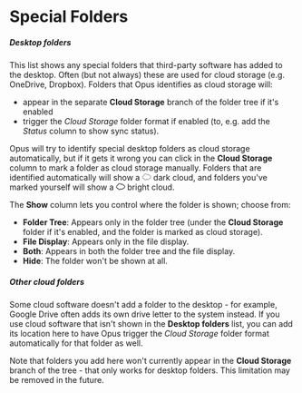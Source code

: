 # Special Folders

##### Desktop folders

This list shows any special folders that third-party software has added to the desktop. Often (but not always) these are used for cloud storage (e.g. OneDrive, Dropbox). Folders that Opus identifies as cloud storage will:

- appear in the separate **Cloud Storage** branch of the folder tree if it's enabled
- trigger the *Cloud Storage* folder format if enabled (to, e.g. add the *Status* column to show sync status).

Opus will try to identify special desktop folders as cloud storage automatically, but if it gets it wrong you can click in the **Cloud Storage** column to mark a folder as cloud storage manually. Folders that are identified automatically will show a ![](/Manual/images/media/13/cloud_grey.png) dark cloud, and folders you've marked yourself will show a ![](/Manual/images/media/13/cloud_white.png) bright cloud.

The **Show** column lets you control where the folder is shown; choose from:

- **Folder Tree**: Appears only in the folder tree (under the **Cloud Storage** folder if it's enabled, and the folder is marked as cloud storage).
- **File Display**: Appears only in the file display.
- **Both**: Appears in both the folder tree and the file display.
- **Hide**: The folder won't be shown at all.

##### Other cloud folders

Some cloud software doesn't add a folder to the desktop - for example, Google Drive often adds its own drive letter to the system instead. If you use cloud software that isn't shown in the **Desktop folders** list, you can add its location here to have Opus trigger the *Cloud Storage* folder format automatically for that folder as well.

Note that folders you add here won't currently appear in the **Cloud Storage** branch of the tree - that only works for desktop folders. This limitation may be removed in the future.
